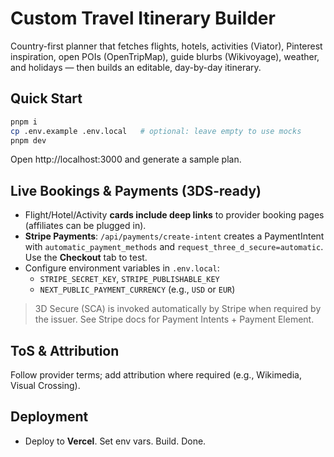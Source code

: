 # Custom Travel Itinerary Builder

Country-first planner that fetches flights, hotels, activities (Viator), Pinterest inspiration, open POIs (OpenTripMap), guide blurbs (Wikivoyage), weather, and holidays — then builds an editable, day-by-day itinerary.

## Quick Start

```bash
pnpm i
cp .env.example .env.local   # optional: leave empty to use mocks
pnpm dev
```

Open http://localhost:3000 and generate a sample plan.

## Live Bookings & Payments (3DS-ready)

- Flight/Hotel/Activity **cards include deep links** to provider booking pages (affiliates can be plugged in).
- **Stripe Payments**: `/api/payments/create-intent` creates a PaymentIntent with `automatic_payment_methods` and `request_three_d_secure=automatic`. Use the **Checkout** tab to test.
- Configure environment variables in `.env.local`:
  - `STRIPE_SECRET_KEY`, `STRIPE_PUBLISHABLE_KEY`
  - `NEXT_PUBLIC_PAYMENT_CURRENCY` (e.g., `USD` or `EUR`)

> 3D Secure (SCA) is invoked automatically by Stripe when required by the issuer. See Stripe docs for Payment Intents + Payment Element.

## ToS & Attribution

Follow provider terms; add attribution where required (e.g., Wikimedia, Visual Crossing).

## Deployment

- Deploy to **Vercel**. Set env vars. Build. Done.
